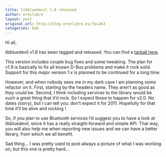 ```yaml
---
title: libbluedevil 1.8 released
author: ereslibre
layout: post
original_url: http://blog.ereslibre.es/?p=263
categories: kde
---
```

Hi all,

libbluedevil v1.8 has been tagged and released. You can find a [tarball here][1].

 [1]: http://media.ereslibre.es/2010/09/libbluedevil-v1.8.tar.bz2

This version includes couple bug fixes and some tweaking. The plan for v1.9 is basically to fix all known D-Bus problems and make it rock solid. Support for this major version 1.x is planned to be continued for a long time.

However, and when nobody sees me in my dark cave I am planning some refactor on it. First, starting by the headers name. They aren’t as good as they could be. Second, I think including services to the library would be such a great thing that it’d rock. So I expect those to happen for v2.0. No dates (sorry), but I can tell you: don’t expect it for 2011. Hopefully for that time it’ll be alive and rocking !

So, if you plan to use Bluetooth services I’d suggest you to have a look at libbluedevil, since it has a really straight-forward and simple API. That way, you will also help me when reporting new issues and we can have a better library, from which we all benefit.

Sad thing… I was pretty used to post always a picture of what I was working on, but this one is pretty hard…
